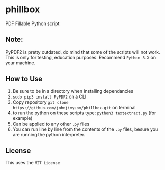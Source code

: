 # phillbox
PDF Fillable Python script

## Note:
PyPDF2 is pretty outdated, do mind that some of the scripts will not work. This is only for testing, education purposes. Recommend `Python 3.X` on your machine.

## How to Use

1. Be sure to be in a directory when installing dependancies
2. `sudo pip3 install PyPDF2` on a CLI
3. Copy repository `git clone https://github.com/johnjimysom/phillbox.git` on terminal
4. to run the python on these scripts type: `python3 textextract.py` (for example)
5. Can be applied to any other `.py` files
6. You can run line by line from the contents of the `.py` files, besure you are running the python interpreter.

## License
This uses the `MIT License`
